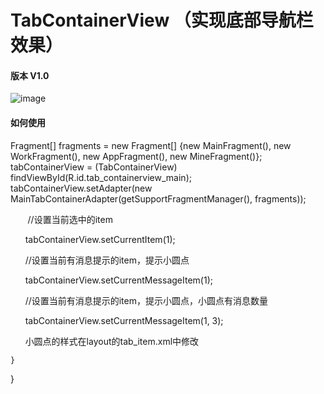 # TabContainerView （实现底部导航栏效果）
#### 版本 V1.0

 ![image](https://github.com/chenpengfei88/TabContainerView/blob/master/app/src/main/res/drawable/xiaoguo.gif)
 
#### 如何使用
 
  Fragment[] fragments = new Fragment[] {new MainFragment(), new WorkFragment(), new AppFragment(), new MineFragment()};
  tabContainerView = (TabContainerView) findViewById(R.id.tab_containerview_main);
  tabContainerView.setAdapter(new MainTabContainerAdapter(getSupportFragmentManager(), fragments));
        
        //设置当前选中的item
        
       tabContainerView.setCurrentItem(1);
       
       //设置当前有消息提示的item，提示小圆点
       
       tabContainerView.setCurrentMessageItem(1);
       
        //设置当前有消息提示的item，提示小圆点，小圆点有消息数量
        
       tabContainerView.setCurrentMessageItem(1, 3);
       
       小圆点的样式在layout的tab_item.xml中修改
       
       
    }
}


